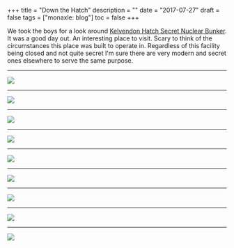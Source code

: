 +++
title = "Down the Hatch"
description = ""
date = "2017-07-27"
draft = false
tags = ["monaxle: blog"]
toc = false
+++

We took the boys for a look around [Kelvendon Hatch Secret Nuclear Bunker](https://secretnuclearbunker.com/). It was a good day out. An interesting place to visit. Scary to think of the circumstances this place was built to operate in. Regardless of this facility being closed and not quite secret I'm sure there are very modern and secret ones elsewhere to serve the same purpose. 

***
<img style="display:block;margin:auto" src="https://i.ibb.co/qLQNZDVx/KH9.jpg">

***
<img style="display:block;margin:auto" src="https://i.ibb.co/PyGsyYJ/KH8.jpg">

***
<img style="display:block;margin:auto" src="https://i.ibb.co/qLnkmYHS/KH10.jpg">

***
<img style="display:block;margin:auto" src="https://i.ibb.co/fd1TJFVF/KH1.jpg">

***

<img style="display:block;margin:auto" src="https://i.ibb.co/whj1hyLF/KH3.jpg">

***
<img style="display:block;margin:auto" src="https://i.ibb.co/9HwGCbkj/KH4.jpg">

***

<img style="display:block;margin:auto" src="https://i.ibb.co/HfjdqyVv/KH5.jpg">

***

<img style="display:block;margin:auto" src="https://i.ibb.co/ym7tTW9b/KH7.jpg">

***

<img style="display:block;margin:auto" src="https://i.ibb.co/wNFqRfFG/KH6.jpg">